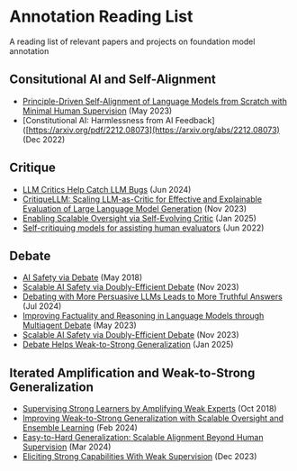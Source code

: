 # Annotation Reading List
A reading list of relevant papers and projects on foundation model annotation

## Consitutional AI and Self-Alignment
- [Principle-Driven Self-Alignment of Language Models from Scratch with Minimal Human Supervision](https://arxiv.org/abs/2305.03047) (May 2023)
- [Constitutional AI: Harmlessness from AI Feedback]([https://arxiv.org/pdf/2212.08073](https://arxiv.org/abs/2212.08073) (Dec 2022)

## Critique
- [LLM Critics Help Catch LLM Bugs](https://arxiv.org/abs/2407.00215) (Jun 2024)
- [CritiqueLLM: Scaling LLM-as-Critic for Effective and Explainable Evaluation of Large Language Model Generation](https://arxiv.org/abs/2311.18702) (Nov 2023)
- [Enabling Scalable Oversight via Self-Evolving Critic](https://arxiv.org/abs/2501.05727) (Jan 2025)
- [Self-critiquing models for assisting human evaluators](https://arxiv.org/abs/2206.05802) (Jun 2022)

## Debate
- [AI Safety via Debate](https://arxiv.org/abs/1805.00899) (May 2018)
- [Scalable AI Safety via Doubly-Efficient Debate](https://arxiv.org/abs/2311.14125) (Nov 2023)
- [Debating with More Persuasive LLMs Leads to More Truthful Answers](https://arxiv.org/abs/2402.06782) (Jul 2024)
- [Improving Factuality and Reasoning in Language Models through Multiagent Debate](https://arxiv.org/abs/2305.14325) (May 2023)
- [Scalable AI Safety via Doubly-Efficient Debate](https://arxiv.org/abs/2311.14125) (Nov 2023)
- [Debate Helps Weak-to-Strong Generalization](https://arxiv.org/abs/2501.13124) (Jan 2025)

## Iterated Amplification and Weak-to-Strong Generalization
- [Supervising Strong Learners by Amplifying Weak Experts](https://arxiv.org/abs/1810.08575) (Oct 2018)
- [Improving Weak-to-Strong Generalization with Scalable Oversight and Ensemble Learning](https://arxiv.org/abs/2402.00667) (Feb 2024)
- [Easy-to-Hard Generalization: Scalable Alignment Beyond Human Supervision](https://arxiv.org/abs/2403.09472) (Mar 2024)
- [Eliciting Strong Capabilities With Weak Supervision](https://arxiv.org/abs/2312.09390) (Dec 2023)

